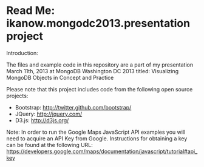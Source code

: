 Read Me: ikanow.mongodc2013.presentation project
================================================================================

Introduction:

The files and example code in this repository are a part of my presentation 
March 11th, 2013 at  MongoDB Washington DC 2013 titled:
Visualizing MongoDB Objects in Concept and Practice

Please note that this project includes code from the following open source
projects:

- Bootstrap: http://twitter.github.com/bootstrap/
- JQuery: http://jquery.com/
- D3.js: http://d3js.org/

Note: In order to run the Google Maps JavaScript API examples you will need to
acquire an API Key from Google. Instructions for obtaining a key can be
found at the following URL: 
https://developers.google.com/maps/documentation/javascript/tutorial#api_key
